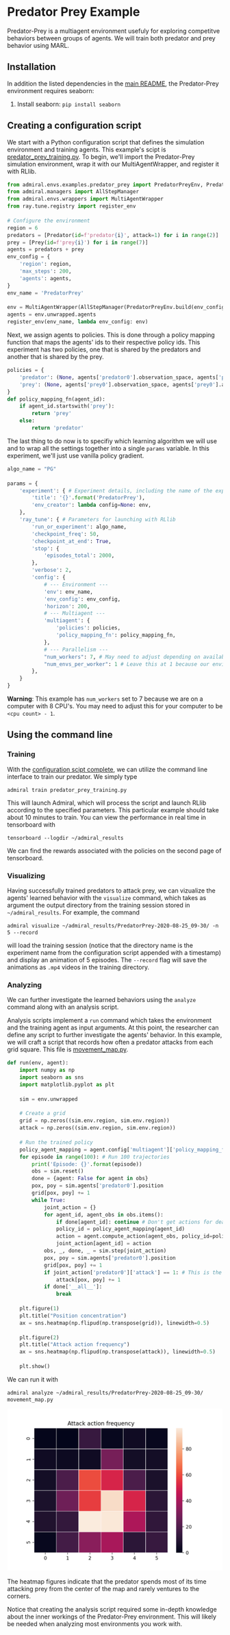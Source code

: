 # Predator Prey Example

Predator-Prey is a multiagent environment usefuly for exploring competitve behaviors between groups
of agents. We will train both predator and prey behavior using MARL.

## Installation

In addition the listed dependencies in the [main README](/README.md), the Predator-Prey
environment requires seaborn:
1. Install seaborn: `pip install seaborn`

## Creating a configuration script

We start with a Python configuration script that defines the simulation
environment and training agents. This example's scipt is
[predator_prey_training.py](predator_prey_training.py).
To begin, we'll import the Predator-Prey simulation environment, wrap
it with our MultiAgentWrapper, and register it with RLlib.

```python
from admiral.envs.examples.predator_prey import PredatorPreyEnv, Predator, Prey
from admiral.managers import AllStepManager
from admiral.envs.wrappers import MultiAgentWrapper
from ray.tune.registry import register_env

# Configure the environment
region = 6
predators = [Predator(id=f'predator{i}', attack=1) for i in range(2)]
prey = [Prey(id=f'prey{i}') for i in range(7)]
agents = predators + prey
env_config = {
    'region': region,
    'max_steps': 200,
    'agents': agents,
}
env_name = 'PredatorPrey'

env = MultiAgentWrapper(AllStepManager(PredatorPreyEnv.build(env_config)))
agents = env.unwrapped.agents
register_env(env_name, lambda env_config: env)
```

Next, we assign agents to policies. This is done
through a policy mapping function that maps the agents' ids to their
respective policy ids. This experiment has two policies, one that is shared by
the predators and another that is shared by the prey.

```python
policies = {
    'predator': (None, agents['predator0'].observation_space, agents['predator0'].action_space, {}),
    'prey': (None, agents['prey0'].observation_space, agents['prey0'].action_space, {})
}
def policy_mapping_fn(agent_id):
    if agent_id.startswith('prey'):
        return 'prey'
    else:
        return 'predator'
```

The last thing to do now is to specifiy which
learning algorithm we will use and to wrap all the settings together into a
single `params` variable. In this experiment, we'll just use vanilla policy
gradient.

```python
algo_name = "PG" 

params = {
    'experiment': { # Experiment details, including the name of the experiment
        'title': '{}'.format('PredatorPrey'),
        'env_creator': lambda config=None: env,
    },
    'ray_tune': { # Parameters for launching with RLlib
        'run_or_experiment': algo_name,
        'checkpoint_freq': 50,
        'checkpoint_at_end': True,
        'stop': {
            'episodes_total': 2000,
        },
        'verbose': 2,
        'config': {
            # --- Environment ---
            'env': env_name,
            'env_config': env_config,
            'horizon': 200,
            # --- Multiagent ---
            'multiagent': {
                'policies': policies,
                'policy_mapping_fn': policy_mapping_fn,
            },
            # --- Parallelism ---
            "num_workers": 7, # May need to adjust depending on available CPU resources
            "num_envs_per_worker": 1 # Leave this at 1 because our environment is not copy-safe
        },
    }
}
```

**Warning**: This example has `num_workers` set to 7 because we are on a computer
with 8 CPU's. You may need to adjust this for your computer to be `<cpu count> - 1`.

## Using the command line 

### Training

With the [configuration scipt complete](predator_prey_training.py),
we can utilize the command line interface to train our predator. We simply type

```
admiral train predator_prey_training.py
```
This will launch Admiral, which will process the script and launch RLlib according to the
specified parameters. This particular example should take about 10 minutes to
train. You can view the performance in real time in tensorboard with
```
tensorboard --logdir ~/admiral_results
```
We can find the rewards associated with the policies on the second page of tensorboard.


### Visualizing
Having successfully trained predators to attack prey, we can vizualize the agents'
learned behavior with the `visualize` command,
which takes as argument the output directory from the training session stored
in `~/admiral_results`. For example, the command

```
admiral visualize ~/admiral_results/PredatorPrey-2020-08-25_09-30/ -n 5 --record
```

will load the training session (notice that the
directory name is the experiment name from the configuration script appended with a
timestamp) and display an animation of 5 episodes. The `--record` flag will
save the animations as `.mp4` videos in the training directory.

### Analyzing
We can further investigate the learned
behaviors using the `analyze` command along with an analysis script.

Analysis scripts implement a `run` command which takes the environment and
the training agent as input arguments. At this point, the researcher can define any
script to further investigate the agents' behavior. In this
example, we will craft a script that records how
often a predator attacks from each grid square. This file is
[movement_map.py](movement_map.py).

```python
def run(env, agent):
    import numpy as np
    import seaborn as sns
    import matplotlib.pyplot as plt

    sim = env.unwrapped

    # Create a grid
    grid = np.zeros((sim.env.region, sim.env.region))
    attack = np.zeros((sim.env.region, sim.env.region))

    # Run the trained policy
    policy_agent_mapping = agent.config['multiagent']['policy_mapping_fn']
    for episode in range(100): # Run 100 trajectories
        print('Episode: {}'.format(episode))
        obs = sim.reset()
        done = {agent: False for agent in obs}
        pox, poy = sim.agents['predator0'].position
        grid[pox, poy] += 1
        while True:
            joint_action = {}
            for agent_id, agent_obs in obs.items():
                if done[agent_id]: continue # Don't get actions for dead agents
                policy_id = policy_agent_mapping(agent_id)
                action = agent.compute_action(agent_obs, policy_id=policy_id)
                joint_action[agent_id] = action
            obs, _, done, _ = sim.step(joint_action)
            pox, poy = sim.agents['predator0'].position
            grid[pox, poy] += 1
            if joint_action['predator0']['attack'] == 1: # This is the attack action
                attack[pox, poy] += 1
            if done['__all__']:
                break
    
    plt.figure(1)
    plt.title("Position concentration")
    ax = sns.heatmap(np.flipud(np.transpose(grid)), linewidth=0.5)

    plt.figure(2)
    plt.title("Attack action frequency")
    ax = sns.heatmap(np.flipud(np.transpose(attack)), linewidth=0.5)

    plt.show()
```

We can run it with

```
admiral analyze ~/admiral_results/PredatorPrey-2020-08-25_09-30/ movement_map.py
```

![attack frequency](/.images/attack_freq.png)

The heatmap figures indicate that the predator spends most of its time attacking
prey from the center of the map and rarely ventures to the corners.

Notice that creating the analysis script required some in-depth knowledge about
the inner workings of the Predator-Prey environment. This will likely be needed
when analyzing most environments you work with.
